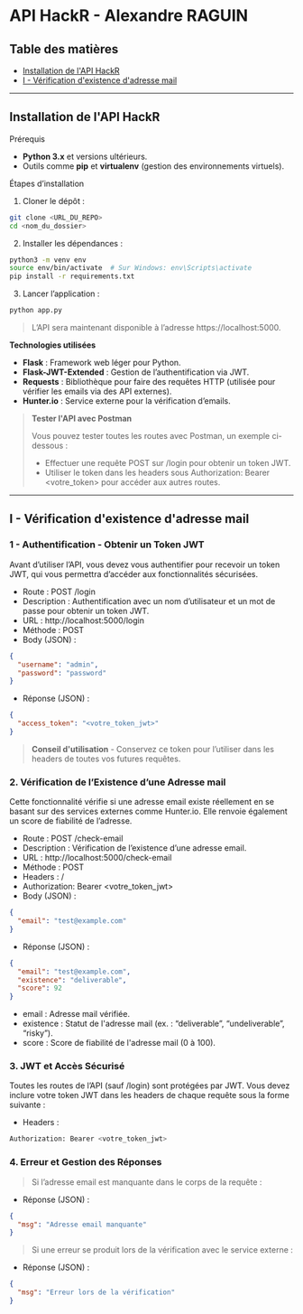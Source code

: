 # API HackR - Alexandre RAGUIN

## Table des matières
- [Installation de l'API HackR](#installation-de-lapi-hackr)
- [I - Vérification d'existence d'adresse mail](#i---vérification-dexistence-dadresse-mail)

---

## Installation de l'API HackR

Prérequis
- **Python 3.x** et versions ultérieurs.
- Outils comme **pip** et **virtualenv** (gestion des environnements virtuels).

Étapes d’installation
1. Cloner le dépôt :
```bash
git clone <URL_DU_REPO>
cd <nom_du_dossier>
```

2. Installer les dépendances :
```bash
python3 -m venv env
source env/bin/activate  # Sur Windows: env\Scripts\activate
pip install -r requirements.txt
```
3. Lancer l’application :
```bash
python app.py
```

> L’API sera maintenant disponible à l’adresse https://localhost:5000.

**Technologies utilisées**
- **Flask** : Framework web léger pour Python.
- **Flask-JWT-Extended** : Gestion de l’authentification via JWT.
- **Requests** : Bibliothèque pour faire des requêtes HTTP (utilisée pour vérifier les emails via des API externes).
- **Hunter.io** : Service externe pour la vérification d’emails.

> **Tester l'API avec Postman**
>
> Vous pouvez tester toutes les routes avec Postman, un exemple ci-dessous :
> - Effectuer une requête POST sur /login pour obtenir un token JWT.
> - Utiliser le token dans les headers sous Authorization: Bearer <votre_token> pour accéder aux autres routes.

---

## I - Vérification d'existence d'adresse mail

### 1 - Authentification - Obtenir un Token JWT

Avant d’utiliser l’API, vous devez vous authentifier pour recevoir un token JWT, qui vous permettra d’accéder aux fonctionnalités sécurisées.
- Route : POST /login
- Description : Authentification avec un nom d’utilisateur et un mot de passe pour obtenir un token JWT.
- URL : http://localhost:5000/login
- Méthode : POST
- Body (JSON) :
```json
{
  "username": "admin",
  "password": "password"
}
```
- Réponse (JSON) :
```json
{
  "access_token": "<votre_token_jwt>"
}
```
> **Conseil d'utilisation** - Conservez ce token pour l’utiliser dans les headers de toutes vos futures requêtes.

### 2. Vérification de l’Existence d’une Adresse mail

Cette fonctionnalité vérifie si une adresse email existe réellement en se basant sur des services externes comme Hunter.io. Elle renvoie également un score de fiabilité de l’adresse.
-  Route : POST /check-email
- Description : Vérification de l’existence d’une adresse email.
- URL : http://localhost:5000/check-email
- Méthode : POST
- Headers : /
- Authorization: Bearer <votre_token_jwt>
- Body (JSON) :
```json
{
  "email": "test@example.com"
}
```
- Réponse (JSON) :
```json
{
  "email": "test@example.com",
  "existence": "deliverable",
  "score": 92
}
```
- email : Adresse mail vérifiée.
- existence : Statut de l'adresse mail (ex. : “deliverable”, “undeliverable”, “risky”).
- score : Score de fiabilité de l'adresse mail (0 à 100).

### 3. JWT et Accès Sécurisé

Toutes les routes de l’API (sauf /login) sont protégées par JWT. Vous devez inclure votre token JWT dans les headers de chaque requête sous la forme suivante :
- Headers :
```bash
Authorization: Bearer <votre_token_jwt>
```

### 4. Erreur et Gestion des Réponses

> Si l’adresse email est manquante dans le corps de la requête :
- Réponse (JSON) :
```json
{
  "msg": "Adresse email manquante"
}
```

> Si une erreur se produit lors de la vérification avec le service externe :
- Réponse (JSON) :
```json
{
  "msg": "Erreur lors de la vérification"
}
```